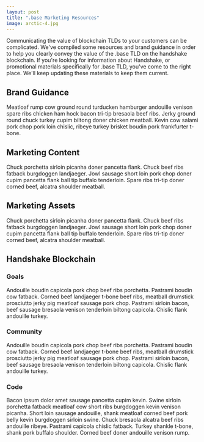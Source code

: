 ```yaml
---
layout: post
title: ".base Marketing Resources"
image: arctic-4.jpg
---
```


Communicating the value of blockchain TLDs to your customers can be complicated. We've compiled some resources and brand guidance in order to help you clearly convey the value of the .base TLD on the handshake blockchain. If you're looking for information about Handshake, or promotional materials specifically for .base TLD, you've come to the right place. We'll keep updating these materials to keep them current.

## Brand Guidance

Meatloaf rump cow ground round turducken hamburger andouille venison spare ribs chicken ham hock bacon tri-tip bresaola beef ribs. Jerky ground round chuck turkey cupim biltong doner chicken meatball. Kevin cow salami pork chop pork loin chislic, ribeye turkey brisket boudin pork frankfurter t-bone.

## Marketing Content

Chuck porchetta sirloin picanha doner pancetta flank. Chuck beef ribs fatback burgdoggen landjaeger. Jowl sausage short loin pork chop doner cupim pancetta flank ball tip buffalo tenderloin. Spare ribs tri-tip doner corned beef, alcatra shoulder meatball.

## Marketing Assets

Chuck porchetta sirloin picanha doner pancetta flank. Chuck beef ribs fatback burgdoggen landjaeger. Jowl sausage short loin pork chop doner cupim pancetta flank ball tip buffalo tenderloin. Spare ribs tri-tip doner corned beef, alcatra shoulder meatball.

## Handshake Blockchain

### Goals

Andouille boudin capicola pork chop beef ribs porchetta. Pastrami boudin cow fatback. Corned beef landjaeger t-bone beef ribs, meatball drumstick prosciutto jerky pig meatloaf sausage pork chop. Pastrami sirloin bacon, beef sausage bresaola venison tenderloin biltong capicola. Chislic flank andouille turkey.

### Community

Andouille boudin capicola pork chop beef ribs porchetta. Pastrami boudin cow fatback. Corned beef landjaeger t-bone beef ribs, meatball drumstick prosciutto jerky pig meatloaf sausage pork chop. Pastrami sirloin bacon, beef sausage bresaola venison tenderloin biltong capicola. Chislic flank andouille turkey.

### Code

Bacon ipsum dolor amet sausage pancetta cupim kevin. Swine sirloin porchetta fatback meatloaf cow short ribs burgdoggen kevin venison picanha. Short loin sausage andouille, shank meatloaf corned beef pork belly kevin burgdoggen sirloin swine. Chuck bresaola alcatra beef ribs andouille ribeye. Pastrami capicola chislic fatback. Turkey shankle t-bone, shank pork buffalo shoulder. Corned beef doner andouille venison rump.
